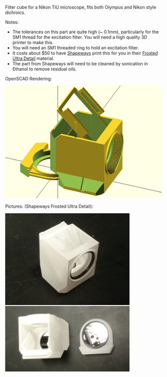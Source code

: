
Filter cube for a Nikon TiU microscope, fits both Olympus and Nikon style dichroics.

Notes:
* The tolerances on this part are quite high (~ 0.1mm), particularly for the SM1 thread for the excitation filter. You will need a high quality 3D printer to make this.
* You will need an SM1 threaded ring to hold an excitation filter.
* It costs about $50 to have [Shapeways](http://www.shapeways.com/) print this for you in their [Frosted Ultra Detail](http://www.shapeways.com/materials/frosted-detail-plastic?li=nav) material.
* The part from Shapeways will need to be cleaned by sonication in Ethanol to remove residual oils.

OpenSCAD Rendering:

![Image of filter cube A](filter_cube_openscad.png)

Pictures: (Shapeways Frosted Ultra Detail):

![Image of filter cube B](filter_cube_pic1.png)
![Image of filter cube B](filter_cube_pic2.png)
